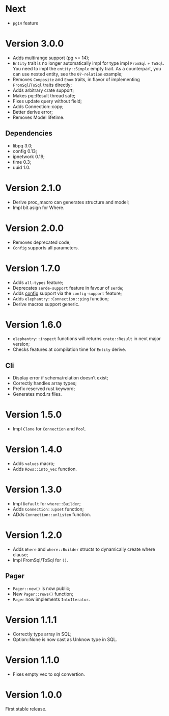 # Next

- `pg14` feature

# Version 3.0.0

- Adds multirange support (pg >= 14);
- `Entity` trait is no longer automatically impl for type impl `FromSql` +
    `ToSql`. You need to impl the `entity::Simple` empty trait. As a
    counterpart, you can use nested entity, see the `07-relation` example;
- Removes `Composite` and `Enum` traits, in flavor of implementing
    `FromSql`/`ToSql` traits directly;
- Adds arbitrary crate support;
- Makes pq::Result thread safe;
- Fixes update query without field;
- Adds Connection::copy;
- Better derive error;
- Removes Model lifetime.

## Dependencies

- libpq 3.0;
- config 0.13;
- ipnetwork 0.19;
- time 0.3;
- uuid 1.0.

# Version 2.1.0

- Derive proc_macro can generates structure and model;
- Impl bit asign for Where.

# Version 2.0.0

- Removes deprecated code;
- `Config` supports all parameters.

# Version 1.7.0

- Adds `all-types` feature;
- Deprecates `serde-support` feature in favour of `serde`;
- Adds [config](https://crates.io/crates/config) support via the
    `config-support` feature;
- Adds `elephantry::Connection::ping` function;
- Derive macros support generic.

# Version 1.6.0

- `elephantry::inspect` functions will returns `crate::Result` in next major
    version;
- Checks features at compilation time for `Entity` derive.

## Cli

- Display error if schema/relation doesn’t exist;
- Correctly handles array types;
- Prefix reserved rust keyword;
- Generates mod.rs files.

# Version 1.5.0

- Impl `Clone` for `Connection` and `Pool`.

# Version 1.4.0

- Adds `values` macro;
- Adds `Rows::into_vec` function.

# Version 1.3.0

- Impl `Default` for `where::Builder`;
- Adds `Connection::upset` function;
- ADds `Connection::unlisten` function.

# Version 1.2.0

- Adds `Where` and `where::Builder` structs to dynamically create where clause;
- Impl FromSql/ToSql for `()`.

## Pager

- `Pager::new()` is now public;
- New `Pager::rows()` function;
- `Pager` now implements `IntoIterator`.

# Version 1.1.1

- Correctly type array in SQL;
- Option::None is now cast as Unknow type in SQL.

# Version 1.1.0

- Fixes empty vec to sql convertion.

# Version 1.0.0

First stable release.
